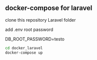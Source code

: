 ## docker-compose for laravel

clone this repository Laravel folder

add .env root password

DB_ROOT_PASSWORD=testo


```sh
cd docker_laravel
docker-compose up
```
